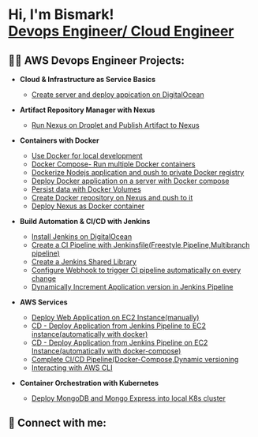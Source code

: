<h1>Hi, I'm Bismark! <br/><a href="https://github.com/bondgh0954">Devops Engineer/ Cloud Engineer</a>

<h2>👨‍💻 AWS Devops Engineer Projects:</h2>

- <b>Cloud & Infrastructure as Service Basics</b>
  - [Create server and deploy appication on DigitalOcean](https://github.com/bondgh0954/Devops_DemoProject_cloud.git)
- <b>Artifact Repository Manager with Nexus</b>
  - [Run Nexus on Droplet and Publish Artifact to Nexus](https://github.com/bondgh0954/Devops-Project-Nexus.git) 
- <b>Containers with Docker</b>
  - [Use Docker for local development](https://github.com/joshmadakor1/Sentinel-Lab)
  - [Docker Compose- Run multiple Docker containers](https://github.com/joshmadakor1/Sentinel-Lab)  
  - [Dockerize Nodejs application and push to private Docker registry](https://github.com/joshmadakor1/Sentinel-Lab)
  - [Deploy Docker application on a server with Docker compose](https://github.com/joshmadakor1/Sentinel-Lab)
  - [Persist data with Docker Volumes](https://github.com/joshmadakor1/Sentinel-Lab)
  - [Create Docker repository on Nexus and push to it ](https://github.com/joshmadakor1/Sentinel-Lab)
  - [Deploy Nexus as Docker container](https://github.com/joshmadakor1/Sentinel-Lab)
  
- <b>Build Automation & CI/CD with Jenkins</b>
  - [Install Jenkins on DigitalOcean](https://github.com/bondgh0954/Jenkins-DemoProject1.git)
  - [Create a CI Pipeline with Jenkinsfile(Freestyle,Pipeline,Multibranch pipeline)](https://github.com/bondgh0954/jenkins-DemoProject2.git)
  - [Create a Jenkins Shared Library](https://github.com/bondgh0954/Jenkins-DemoProject-SharedLibrary.git)
  - [Configure Webhook to trigger CI pipeline automatically on every change](https://github.com/joshmadakor1/Package-Delivery-Pathfinding-Algorithm)
  - [Dynamically Increment Application version in Jenkins Pipeline](https://github.com/bondgh0954/jenkins-incrementVersion.git)
- <b>AWS Services</b>
  - [Deploy Web Application on EC2 Instance(manually)](https://github.com/bondgh0954/DevopsProject-AWS1.git)
  - [CD - Deploy Application from Jenkins Pipeline to EC2 instance(automatically with docker)](https://github.com/bondgh0954/AWSProject2-deployment.git)
  - [CD - Deploy Application from Jenkins Pipeline on EC2 Instance(automatically with docker-compose)](https://github.com/joshmadakor1/Package-Delivery-Pathfinding-Algorithm)
  - [Complete CI/CD Pipeline(Docker-Compose,Dynamic versioning](https://github.com/joshmadakor1/Package-Delivery-Pathfinding-Algorithm)
  - [Interacting with AWS CLI](https://github.com/joshmadakor1/Package-Delivery-Pathfinding-Algorithm)
- <b>Container Orchestration with Kubernetes</b>
  - [Deploy MongoDB and Mongo Express into local K8s cluster](https://github.com/bondgh0954/Kubernetes_Project1.git)
    

<h2> 🤳 Connect with me:</h2>







<!--
**bondgh0954/bondgh0954** is a ✨ _special_ ✨ repository because its `README.md` (this file) appears on your GitHub profile.

Here are some ideas to get you started:

- 🔭 I’m currently working on ...
- 🌱 I’m currently learning ...
- 👯 I’m looking to collaborate on ...
- 🤔 I’m looking for help with ...
- 💬 Ask me about ...
- 📫 How to reach me: ...
- 😄 Pronouns: ...
- ⚡ Fun fact: ...
-->
